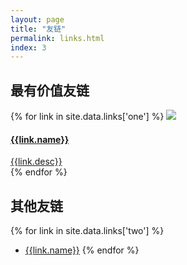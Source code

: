 ```yaml
---
layout: page
title: "友链"
permalink: links.html
index: 3
---
```



## 最有价值友链

<section class="most-valuable-link">
  {% for link in site.data.links['one'] %}
  <a class="mvl-link" href="{{link.url}}">
    <img src="{{link.avatar}}">
    <h4>{{link.name}}</h4>
    <div>{{link.desc}}</div>
  </a>
  {% endfor %}
</section>

## 其他友链

{% for link in site.data.links['two'] %}
* [{{link.name}}]({{link.url}})
{% endfor %}
